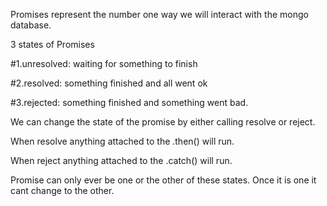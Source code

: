 Promises represent the number one way we will interact with the mongo database. 

3 states of Promises

#1.unresolved: waiting for something to finish

#2.resolved: something finished and all went ok

#3.rejected: something finished and something went bad.


We can change the state of the promise by either calling resolve or reject. 

When resolve anything attached to the .then() will run.

When reject anything attached to the .catch() will run.

Promise can only ever be one or the other of these states. Once it is one it cant change to the other. 

